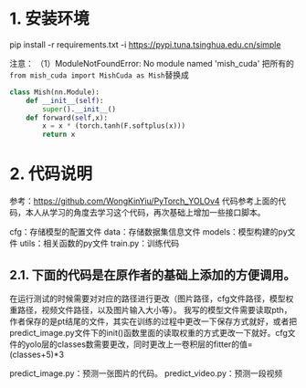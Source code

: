 # 1. 安装环境
pip install -r requirements.txt -i https://pypi.tuna.tsinghua.edu.cn/simple

注意：
（1）ModuleNotFoundError: No module named 'mish_cuda'
把所有的```from mish_cuda import MishCuda as Mish```替换成
```python
class Mish(nn.Module):
    def __init__(self):
        super().__init__()
    def forward(self,x):
        x = x * (torch.tanh(F.softplus(x)))
        return x
```

# 2. 代码说明
参考：https://github.com/WongKinYiu/PyTorch_YOLOv4
代码参考上面的代码，本人从学习的角度去学习这个代码，再次基础上增加一些接口脚本。

cfg：存储模型的配置文件
data：存储数据集信息文件
models：模型构建的py文件
utils：相关函数的py文件
train.py：训练代码

## 2.1. 下面的代码是在原作者的基础上添加的方便调用。
在运行测试的时候需要对对应的路径进行更改（图片路径，cfg文件路径，模型权重路径，视频文件路径，以及图片输入大小等）。
我写的模型文件需要读取pth，作者保存的是pt结尾的文件，其实在训练的过程中更改一下保存方式就好，或者把predict_image.py文件下的init()函数里面的读取权重的方式更改一下就好。cfg文件的yolo层的classes数需要更改，同时更改上一卷积层的fitter的值=(classes+5)*3

predict_image.py：预测一张图片的代码。
predict_video.py：预测一段视频


